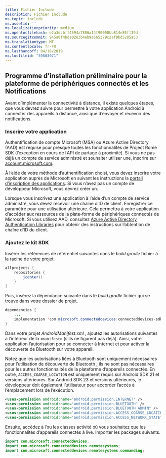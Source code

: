 ```yaml
---
title: Fichier Include
description: Fichier Include
ms.topic: include
ms.assetid: ''
ms.localizationpriority: medium
ms.openlocfilehash: e2a3dcbff4594a7886a14f90058bb814e85ff39d
ms.sourcegitcommit: 945a0f4bda02e3b4eb9a665379c2af9bd5285a53
ms.translationtype: MT
ms.contentlocale: fr-FR
ms.lasthandoff: 04/18/2019
ms.locfileid: "59803971"
---
```

## <a name="preliminary-setup-for-the-connected-devices-platform-and-notifications"></a>Programme d’installation préliminaire pour la plateforme de périphériques connectés et les Notifications

Avant d’implémenter la connectivité à distance, il existe quelques étapes, que vous devrez suivre pour permettre à votre application Android à connecter des appareils à distance, ainsi que d’envoyer et recevoir des notifications.

### <a name="register-your-app"></a>Inscrire votre application

Authentification de compte Microsoft (MSA) ou Azure Active Directory (AAD) est requise pour presque toutes les fonctionnalités de Project Rome SDK (l’exception en cours de l’API de partage à proximité). Si vous ne pas déjà un compte de service administré et souhaiter utiliser une, inscrire sur [account.microsoft.com](https://account.microsoft.com/account).

À l’aide de votre méthode d’authentification choisi, vous devez inscrire votre application auprès de Microsoft en suivant les instructions la [portail d’inscription des applications](https://apps.dev.microsoft.com/). Si vous n’avez pas un compte de développeur Microsoft, vous devrez créer un.

Lorsque vous inscrivez une application à l’aide d’un compte de service administré, vous devez recevoir une chaîne d’ID de client. Enregistrer ce paramètre pour une utilisation ultérieure. Cela permettra à votre application d’accéder aux ressources de la plate-forme de périphériques connectés de Microsoft. Si vous utilisez AAD, consultez [Azure Active Directory Authentication Libraries](https://docs.microsoft.com/azure/active-directory/develop/active-directory-authentication-libraries) pour obtenir des instructions sur l’obtention de chaîne d’ID du client.

### <a name="add-the-sdk"></a>Ajoutez le kit SDK

Insérer les références de référentiel suivantes dans le *build.gradle* fichier à la racine de votre projet.

```Java
allprojects {
    repositories {
        jcenter()
    }
}
```
Puis, insérez la dépendance suivante dans le _build.gradle_ fichier qui se trouve dans votre dossier de projet.

```Java
dependencies { 
    ...
    implementation 'com.microsoft.connecteddevices:connecteddevices-sdk:+'
}
```

Dans votre projet *AndroidManifest.xml* , ajoutez les autorisations suivantes à l’intérieur de la `<manifest>` (s’ils ne figurent pas déjà). Ainsi, votre application l’autorisation pour se connecter à Internet et pour activer la découverte de Bluetooth sur votre appareil.

Notez que les autorisations liées à Bluetooth sont uniquement nécessaires pour l’utilisation de découverte de Bluetooth ; ils ne sont pas nécessaires pour les autres fonctionnalités de la plateforme d’appareils connectés. En outre, `ACCESS_COARSE_LOCATION` est uniquement requis sur Android SDK 21 et versions ultérieures. Sur Android SDK 23 et versions ultérieures, le développeur doit également l’utilisateur pour accorder l’accès à l’emplacement lors de l’exécution.


```xml
<uses-permission android:name="android.permission.INTERNET" />
<uses-permission android:name="android.permission.BLUETOOTH" />
<uses-permission android:name="android.permission.BLUETOOTH_ADMIN" />
<uses-permission android:name="android.permission.ACCESS_COARSE_LOCATION" />
<uses-permission android:name="android.permission.ACCESS_NETWORK_STATE" />
```

Ensuite, accédez à l’ou les classes activité où vous souhaitez que les fonctionnalités d’appareils connectés à live. Importer les packages suivants.

```java
import com.microsoft.connecteddevices;
import com.microsoft.connecteddevices.remotesystems;
import com.microsoft.connecteddevices.remotesystems.commanding;
```
